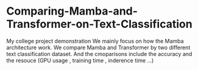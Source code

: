 # Comparing-Mamba-and-Transformer-on-Text-Classification
My college project demonstration
We mainly focus on how the Mamba architecture work.
We compare Mamba and Transformer by two different text classification dataset.
And the cmoparisons include the accuracy and the resouce (GPU usage , training time , inderence time ...)
